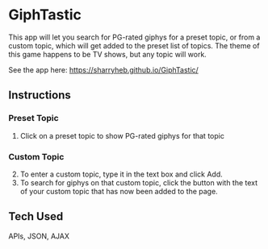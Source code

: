 # GiphTastic

This app will let you search for PG-rated giphys for a preset topic, or from a custom topic, which will get added to the preset list of topics. The theme of this game happens to be TV shows, but any topic will work. 

See the app here: https://sharryheb.github.io/GiphTastic/

## Instructions
### Preset Topic
1. Click on a preset topic to show PG-rated giphys for that topic
### Custom Topic
2. To enter a custom topic, type it in the text box and click Add.
3. To search for giphys on that custom topic, click the button with the text of your custom topic that has now been added to the page.

## Tech Used
APIs, JSON, AJAX
